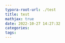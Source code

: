 ```yaml
---
typora-root-url: ./test
title: test
mathjax: true
date: 2022-10-27 14:27:32
categories:
tags:
---
```

